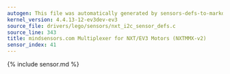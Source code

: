 ```yaml
---
autogen: This file was automatically generated by sensors-defs-to-markdown.py
kernel_version: 4.4.13-12-ev3dev-ev3
source_file: drivers/lego/sensors/nxt_i2c_sensor_defs.c
source_line: 343
title: mindsensors.com Multiplexer for NXT/EV3 Motors (NXTMMX-v2)
sensor_index: 41
---
```


{% include sensor.md %}

